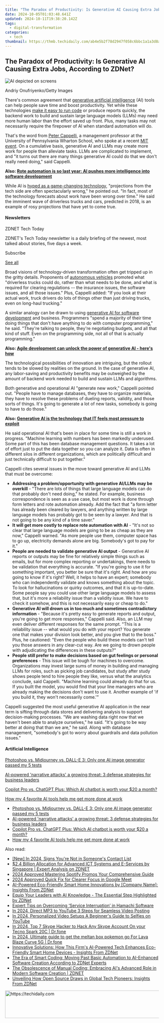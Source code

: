 ```yaml
---
title: "The Paradox of Productivity: Is Generative AI Causing Extra Jobs, According to ZDNet?"
date: 2024-10-05T01:03:48.641Z
updated: 2024-10-11T19:38:20.142Z
tags:
  - digital-transformation
categories:
  - tech
thumbnail: https://thmb.techidaily.com/ab4e5b2f78d2947f058c6bbc1a1a3d8a464aeb89e644fffc47b69fb0b66b7027.jpg
---
```


## The Paradox of Productivity: Is Generative AI Causing Extra Jobs, According to ZDNet?

![AI depicted on screens](https://www.zdnet.com/a/img/resize/192afcf8e26e8058d4d8c31d1c80a036097176ed/2024/05/23/da94b811-35b2-4722-8e6b-535b6836a802/gettyimages-1828490321.jpg?auto=webp&width=1280)

Andriy Onufriyenko/Getty Images

There's common agreement that [generative artificial intelligence](https://www.zdnet.com/article/what-is-generative-ai-and-why-is-it-so-popular-heres-everything-you-need-to-know/) (AI) tools can help people save time and boost productivity. Yet while these technologies [make it easy to run code](https://www.zdnet.com/article/code-faster-with-generative-ai-but-beware-the-risks-when-you-do/) or produce reports quickly, the backend work to build and sustain large language models (LLMs) may need more human labor than the effort saved up front. Plus, many tasks may not necessarily require the firepower of AI when standard automation will do. 

That's the word from [Peter Cappelli](https://mgmt.wharton.upenn.edu/profile/cappelli/), a management professor at the University of Pennsylvania Wharton School, who spoke at a recent [MIT event](https://events.sloanreview.mit.edu/series/work-24/landing%5Fpage). On a cumulative basis, generative AI and LLMs may create more work for people than alleviate tasks. LLMs are complicated to implement, and "it turns out there are many things generative AI could do that we don't really need doing," said Cappelli.

**Also: [Rote automation is so last year: AI pushes more intelligence into software development](https://www.zdnet.com/article/rote-automation-is-so-last-year-ai-pushes-more-intelligence-into-software-development/)** 

While AI is [hyped as a game-changing technology](https://www.zdnet.com/article/despite-all-the-ai-hype-success-depends-on-just-one-thing/), "projections from the tech side are often spectacularly wrong," he pointed out. "In fact, most of the technology forecasts about work have been wrong over time." He said the imminent wave of driverless trucks and cars, predicted in 2018, is an example of rosy projections that have yet to come true.

#### Newsletters

ZDNET Tech Today

ZDNET's Tech Today newsletter is a daily briefing of the newest, most talked about stories, five days a week.

 Subscribe

[See all](https://www.zdnet.com/newsletters/)

Broad visions of technology-driven transformation often get tripped up in the gritty details. Proponents of [autonomous vehicles](https://www.zdnet.com/article/this-machine-learning-project-could-help-jumpstart-self-driving-cars-again/) promoted what "driverless trucks could do, rather than what needs to be done, and what is required for clearing regulations -- the insurance issues, the software issues, and all those issues." Plus, Cappelli added: "If you look at their actual work, truck drivers do lots of things other than just driving trucks, even on long-haul trucking."

A similar analogy can be drawn to using [generative AI for software development](https://www.zdnet.com/article/how-generative-ai-can-make-your-it-job-more-complicated/) and business. Programmers "spend a majority of their time doing things that don't have anything to do with computer programming," he said. "They're talking to people, they're negotiating budgets, and all that kind of stuff. Even on the programming side, not all of that is actually programming." 

**Also: [Agile development can unlock the power of generative AI - here's how](https://www.zdnet.com/article/agile-development-can-unlock-the-power-of-generative-ai-heres-how/)**

The technological possibilities of innovation are intriguing, but the rollout tends to be slowed by realities on the ground. In the case of generative AI, any labor-saving and productivity benefits may be outweighed by the amount of backend work needed to build and sustain LLMs and algorithms.

Both generative and operational AI "generate new work," Cappelli pointed out. "People have to manage databases, they have to organize materials, they have to resolve these problems of dueling reports, validity, and those sorts of things. It's going to generate a lot of new tasks, somebody is going to have to do those."

**Also: [Generative AI is the technology that IT feels most pressure to exploit](https://www.zdnet.com/article/generative-ai-is-the-technology-that-it-feels-most-pressure-to-exploit/)**

He said operational AI that's been in place for some time is still a work in progress. "Machine learning with numbers has been markedly underused. Some part of this has been database management questions. It takes a lot of effort just to put the data together so you can analyze it. Data is often in different silos in different organizations, which are politically difficult and just technically difficult to put together."

Cappelli cites several issues in the move toward generative AI and LLMs that must be overcome:

* **Addressing a problem/opportunity with generative AI/LLMs may be overkill** \- "There are lots of things that large language models can do that probably don't need doing," he stated. For example, business correspondence is seen as a use case, but most work is done through form letters and rote automation already. Add the fact that "a form letter has already been cleared by lawyers, and anything written by large language models has probably got to be seen by a lawyer. And that is not going to be any kind of a time saver."
* **It will get more costly to replace rote automation with AI** \- "It's not so clear that large language models are going to be as cheap as they are now," Cappelli warned. "As more people use them, computer space has to go up, electricity demands alone are big. Somebody's got to pay for it."
* **People are needed to validate generative AI output** \- Generative AI reports or outputs may be fine for relatively simple things such as emails, but for more complex reporting or undertakings, there needs to be validation that everything is accurate. "If you're going to use it for something important, you better be sure that it's right. And how are you going to know if it's right? Well, it helps to have an expert; somebody who can independently validate and knows something about the topic. To look for hallucinations or quirky outcomes, and that it is up-to-date. Some people say you could use other large language models to assess that, but it's more a reliability issue than a validity issue. We have to check it somehow, and this is not necessarily easy or cheap to do."
* **Generative AI will drown us in too much and sometimes contradictory information** \- "Because it's pretty easy to generate reports and output, you're going to get more responses," Cappelli said. Also, an LLM may even deliver different responses for the same prompt. "This is a reliability issue -- what would you do with your report? You generate one that makes your division look better, and you give that to the boss." Plus, he cautioned: "Even the people who build these models can't tell you those answers in any clear-cut way. Are we going to drown people with adjudicating the differences in these outputs?"
* **People still prefer to make decisions based on gut feelings or personal preferences** \- This issue will be tough for machines to overcome. Organizations may invest large sums of money in building and managing LLMs for roles, such as picking job candidates, but study after study shows people tend to hire people they like, versus what the analytics conclude, said Cappelli. "Machine learning could already do that for us. If you built the model, you would find that your line managers who are already making the decisions don't want to use it. Another example of 'if you build it, they won't necessarily come.'"

Cappelli suggested the most useful generative AI application in the near term is sifting through data stores and delivering analysis to support decision-making processes. "We are washing data right now that we haven't been able to analyze ourselves," he said. "It's going to be way better at doing that than we are," he said. Along with database management, "somebody's got to worry about guardrails and data pollution issues."

#### Artificial Intelligence

[Photoshop vs. Midjourney vs. DALL-E 3: Only one AI image generator passed my 5 tests](https://www.zdnet.com/article/is-photoshops-new-text-to-image-as-good-as-midjourney-and-dall-e-we-test-it-and-see/ "Photoshop vs. Midjourney vs. DALL-E 3: Only one AI image generator passed my 5 tests")

[AI-powered 'narrative attacks' a growing threat: 3 defense strategies for business leaders](https://www.zdnet.com/article/ai-powered-narrative-attacks-a-growing-threat-3-defense-strategies-for-business-leaders/ "AI-powered 'narrative attacks' a growing threat: 3 defense strategies for business leaders")

[Copilot Pro vs. ChatGPT Plus: Which AI chatbot is worth your $20 a month?](https://www.zdnet.com/article/copilot-pro-vs-chatgpt-plus-which-is-ai-chatbot-is-worth-your-20-a-month/ "Copilot Pro vs. ChatGPT Plus: Which AI chatbot is worth your $20 a month?")

[How my 4 favorite AI tools help me get more done at work](https://www.zdnet.com/article/how-my-4-favorite-ai-tools-help-me-get-more-done-at-work/ "How my 4 favorite AI tools help me get more done at work")

* [Photoshop vs. Midjourney vs. DALL-E 3: Only one AI image generator passed my 5 tests](https://www.zdnet.com/article/is-photoshops-new-text-to-image-as-good-as-midjourney-and-dall-e-we-test-it-and-see/ "Photoshop vs. Midjourney vs. DALL-E 3: Only one AI image generator passed my 5 tests")
* [AI-powered 'narrative attacks' a growing threat: 3 defense strategies for business leaders](https://www.zdnet.com/article/ai-powered-narrative-attacks-a-growing-threat-3-defense-strategies-for-business-leaders/ "AI-powered 'narrative attacks' a growing threat: 3 defense strategies for business leaders")
* [Copilot Pro vs. ChatGPT Plus: Which AI chatbot is worth your $20 a month?](https://www.zdnet.com/article/copilot-pro-vs-chatgpt-plus-which-is-ai-chatbot-is-worth-your-20-a-month/ "Copilot Pro vs. ChatGPT Plus: Which AI chatbot is worth your $20 a month?")
* [How my 4 favorite AI tools help me get more done at work](https://www.zdnet.com/article/how-my-4-favorite-ai-tools-help-me-get-more-done-at-work/ "How my 4 favorite AI tools help me get more done at work")

<ins class="adsbygoogle"
     style="display:block"
     data-ad-format="autorelaxed"
     data-ad-client="ca-pub-7571918770474297"
     data-ad-slot="1223367746"></ins>

<ins class="adsbygoogle"
     style="display:block"
     data-ad-client="ca-pub-7571918770474297"
     data-ad-slot="8358498916"
     data-ad-format="auto"
     data-full-width-responsive="true"></ins>

<span class="atpl-alsoreadstyle">Also read:</span>
<div><ul>
<li><a href="https://snapchat-videos.techidaily.com/new-in-2024-signs-youre-not-in-someones-contact-list/"><u>[New] In 2024, Signs You're Not in Someone's Contact List</u></a></li>
<li><a href="https://app-tips.techidaily.com/24-billion-allocation-for-advanced-ict-systems-and-e-services-by-singapore-expert-analysis-on-zdnet/"><u>$2.4 Billion Allocation for Advanced ICT Systems and E-Services by Singapore | Expert Analysis on ZDNET</u></a></li>
<li><a href="https://article-knowledge.techidaily.com/2024-approved-mastering-spotify-promos-your-comprehensive-guide/"><u>2024 Approved Mastering Spotify Promos Your Comprehensive Guide</u></a></li>
<li><a href="https://screen-mirroring-recording.techidaily.com/2024-approved-quick-fix-for-clearer-focus-in-google-meet/"><u>2024 Approved Quick Fix for Clearer Focus in Google Meet</u></a></li>
<li><a href="https://app-tips.techidaily.com/ai-powered-eco-friendly-smart-home-innovations-by-company-name-insights-from-zdnet/"><u>AI-Powered Eco-Friendly Smart Home Innovations by [Company Name]: Insights From ZDNet</u></a></li>
<li><a href="https://app-tips.techidaily.com/equip-your-leaders-with-ai-knowledge-the-essential-step-highlighted-by-zdnet/"><u>Equip Your Leaders with AI Knowledge - The Essential Step Highlighted by ZDNet</u></a></li>
<li><a href="https://common-error.techidaily.com/expert-tips-on-overcoming-service-interruption-in-hamachi-software/"><u>Expert Tips on Overcoming ‘Service Interruption’ in Hamachi Software</u></a></li>
<li><a href="https://youtube-blog.techidaily.com/24-direct-mp3-to-youtube-3-steps-for-seamless-video-posting/"><u>In 2024, Direct MP3 to YouTube 3 Steps for Seamless Video Posting</u></a></li>
<li><a href="https://youtube-webster.techidaily.com/24-personalized-video-setups-a-beginners-guide-to-selfies-on-youtube/"><u>In 2024, Personalized Video Setups A Beginner's Guide to Selfies on YouTube</u></a></li>
<li><a href="https://location-social.techidaily.com/in-2024-top-7-skype-hacker-to-hack-any-skype-account-on-your-tecno-spark-20c-drfone-by-drfone-virtual-android/"><u>In 2024, Top 7 Skype Hacker to Hack Any Skype Account On your Tecno Spark 20C | Dr.fone</u></a></li>
<li><a href="https://android-pokemon-go.techidaily.com/in-2024-ultimate-guide-to-get-the-meltan-box-pokemon-go-for-lava-blaze-curve-5g-drfone-by-drfone-virtual-android/"><u>In 2024, Ultimate guide to get the meltan box pokemon go For Lava Blaze Curve 5G | Dr.fone</u></a></li>
<li><a href="https://app-tips.techidaily.com/innovative-solutions-how-this-firms-ai-powered-tech-enhances-eco-friendly-smart-home-devices-insights-from-zdnet/"><u>Innovative Solutions: How This Firm's AI-Powered Tech Enhances Eco-Friendly Smart Home Devices - Insights From ZDNet</u></a></li>
<li><a href="https://app-tips.techidaily.com/the-era-of-smart-coding-moving-past-basic-automation-to-ai-enhanced-software-creation-according-to-zdnet-experts/"><u>The Era of Smart Coding: Moving Past Basic Automation to AI-Enhanced Software Creation According to ZDNet Experts</u></a></li>
<li><a href="https://app-tips.techidaily.com/the-obsolescence-of-manual-coding-embracing-ais-advanced-role-in-modern-software-creation-zdnet/"><u>The Obsolescence of Manual Coding: Embracing AI's Advanced Role in Modern Software Creation | ZDNET</u></a></li>
<li><a href="https://app-tips.techidaily.com/unveiling-how-open-source-draws-in-global-tech-pioneers-insights-from-zdnet/"><u>Unveiling How Open Source Draws in Global Tech Pioneers: Insights From ZDNet</u></a></li>
</ul></div>

<!-- affiliate ads begin -->
<a href="https://appsumo.8odi.net/c/5597632/2094418/7443" target="_top" id="2094418">
  <img src="//a.impactradius-go.com/display-ad/7443-2094418" border="0" alt="https://techidaily.com" width="728" height="90"/>
</a>
<img height="0" width="0" src="https://appsumo.8odi.net/i/5597632/2094418/7443" style="position:absolute;visibility:hidden;" border="0" />
<!-- affiliate ads end -->

